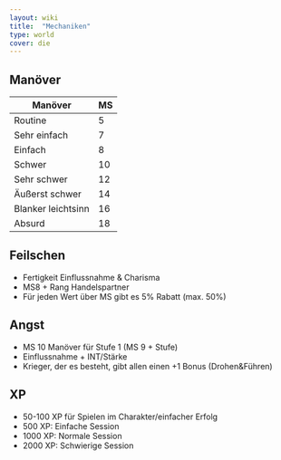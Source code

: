 ```yaml
---
layout: wiki
title:  "Mechaniken"
type: world
cover: die
---
```


## Manöver

| Manöver | MS |
| --- | --- |
| Routine | 5 |
| Sehr einfach | 7 |
| Einfach | 8 |
| Schwer | 10 |
| Sehr schwer | 12 |
| Äußerst schwer | 14 |
| Blanker leichtsinn | 16 |
| Absurd | 18 |

## Feilschen
- Fertigkeit Einflussnahme & Charisma
- MS8 + Rang Handelspartner
- Für jeden Wert über MS gibt es 5% Rabatt (max. 50%)

## Angst
- MS 10 Manöver für Stufe 1 (MS 9 + Stufe)
- Einflussnahme + INT/Stärke
- Krieger, der es besteht, gibt allen einen +1 Bonus (Drohen&Führen)

## XP
- 50-100 XP für Spielen im Charakter/einfacher Erfolg
- 500 XP: Einfache Session
- 1000 XP: Normale Session
- 2000 XP: Schwierige Session